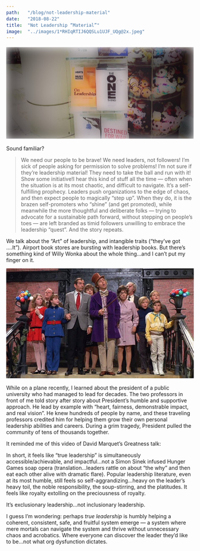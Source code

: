 ```yaml
---
path:	"/blog/not-leadership-material"
date:	"2018-08-22"
title:	"Not Leadership “Material”"
image:	"../images/1*RHIqRTIJ6QQSLu1UJF_UQg@2x.jpeg"
---
```


![](../images/1*RHIqRTIJ6QQSLu1UJF_UQg@2x.jpeg)

Sound familiar?


> We need our people to be brave!
> We need leaders, not followers!
> I’m sick of people asking for permission to solve problems!
> I’m not sure if they’re leadership material!
> They need to take the ball and run with it! Show some initiative!I hear this kind of stuff all the time — often when the situation is at its most chaotic, and difficult to navigate. It’s a self-fulfilling prophecy. Leaders push organizations to the edge of chaos, and then expect people to magically “step up”. When they do, it is the brazen self-promoters who “shine” (and get promoted), while meanwhile the more thoughtful and deliberate folks — trying to advocate for a sustainable path forward, without stepping on people’s toes — are left branded as timid followers unwilling to embrace the leadership “quest”. And the story repeats.

We talk about the “Art” of leadership, and intangible traits (“they’ve got ….It”). Airport book stores are bursting with leadership books. But there’s something kind of Willy Wonka about the whole thing…and I can’t put my finger on it.

![](../images/1*D4NMaPNghCWhdAqakIItlQ@2x.jpeg)

While on a plane recently, I learned about the president of a public university who had managed to lead for decades. The two professors in front of me told story after story about President’s humble and supportive approach. He lead by example with “heart, fairness, demonstrable impact, and real vision”. He knew hundreds of people by name, and these traveling professors credited him for helping them grow their own personal leadership abilities and careers. During a grim tragedy, President pulled the community of tens of thousands together.

It reminded me of this video of David Marquet’s Greatness talk:

In short, it feels like “true leadership” is simultaneously accessible/achievable, and impactful…not a Simon Sinek infused Hunger Games soap opera (translation…leaders rattle on about “the why” and then eat each other alive with dramatic flare). Popular leadership literature, even at its most humble, still feels so self-aggrandizing…heavy on the leader’s heavy toil, the noble responsibility, the soup-stirring, and the platitudes. It feels like royalty extolling on the preciousness of royalty.

It’s exclusionary leadership…not inclusionary leadership.

I guess I’m wondering: perhaps *true leadership* is humbly helping a coherent, consistent, safe, and fruitful system emerge — a system where mere mortals can navigate the system and thrive without unnecessary chaos and acrobatics. Where everyone can discover the leader they’d like to be…not what org dysfunction dictates.

